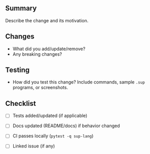 ## Summary

Describe the change and its motivation.

## Changes

- What did you add/update/remove?
- Any breaking changes?

## Testing

- How did you test this change? Include commands, sample `.sup` programs, or screenshots.

## Checklist

- [ ] Tests added/updated (if applicable)
- [ ] Docs updated (README/docs) if behavior changed
- [ ] CI passes locally (`pytest -q sup-lang`)
- [ ] Linked issue (if any)

